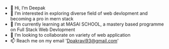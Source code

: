 - 👋 Hi, I’m Deepak
- 👀 I’m interested in exploring diverse field of web devlopment and becoming a pro in mern stack
- 🌱 I’m currently learning at MASAI SCHOOL, a mastery based programme on Full Stack Web Devlopment
- 💞️ I’m looking to collaborate on variety of web application
- 📫 Reach me on my email 'Dpakravi93@gmail.com'

<!---
Dkravi93/Dkravi93 is a ✨ special ✨ repository because its `README.md` (this file) appears on your GitHub profile.
You can click the Preview link to take a look at your changes.
--->

